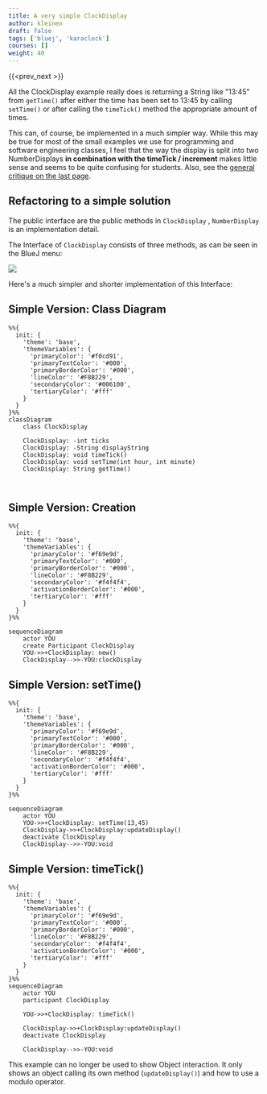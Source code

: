```yaml
---
title: A very simple ClockDisplay
author: kleinen
draft: false
tags: ['bluej', 'karaclock']
courses: []
weight: 40
---
```


{{<prev_next >}}

All the ClockDisplay example really does is returning a String like "13:45" from `getTime()`  after either the time has been set to 13:45 by calling `setTime()` or after calling the `timeTick()` method the appropriate amount of times.

This can, of course, be implemented in a much simpler way. While this may be true for most of the small examples we use for programming and software engineering classes, I feel that the way the display is split into two NumberDisplays **in combination with the timeTick / increment** makes little sense and seems to be quite confusing for students. Also, see the [general critique on the last page](./clock_display_critique).

## Refactoring to a simple solution

The public interface are the public methods in `ClockDisplay` , `NumberDisplay` is an implementation detail.

The Interface of `ClockDisplay` consists of three methods, as can be seen in the BlueJ menu:

![](../images/cd_interface.jpg)


Here's a much simpler and shorter implementation of this Interface:

## Simple Version: Class Diagram
```mermaid
%%{
  init: {
    'theme': 'base',
    'themeVariables': {
      'primaryColor': '#f0cd91', 
      'primaryTextColor': '#000',
      'primaryBorderColor': '#000',
      'lineColor': '#F8B229',
      'secondaryColor': '#006100',
      'tertiaryColor': '#fff'
    }
  }
}%%
classDiagram
    class ClockDisplay

    ClockDisplay: -int ticks
    ClockDisplay: -String displayString
    ClockDisplay: void timeTick()
    ClockDisplay: void setTime(int hour, int minute)
    ClockDisplay: String getTime()
    
    

```


## Simple Version: Creation
```mermaid
%%{
  init: {
    'theme': 'base',
    'themeVariables': {
      'primaryColor': '#f69e9d', 
      'primaryTextColor': '#000',
      'primaryBorderColor': '#000',
      'lineColor': '#F8B229',
      'secondaryColor': '#f4f4f4',
      'activationBorderColor': '#000',
      'tertiaryColor': '#fff'
    }
  }
}%%

sequenceDiagram
    actor YOU
    create Participant ClockDisplay
    YOU->>+ClockDisplay: new()
    ClockDisplay-->>-YOU:clockDisplay

```
## Simple Version: setTime()
```mermaid
%%{
  init: {
    'theme': 'base',
    'themeVariables': {
      'primaryColor': '#f69e9d', 
      'primaryTextColor': '#000',
      'primaryBorderColor': '#000',
      'lineColor': '#F8B229',
      'secondaryColor': '#f4f4f4',
      'activationBorderColor': '#000',
      'tertiaryColor': '#fff'
    }
  }
}%%

sequenceDiagram
    actor YOU
    YOU->>+ClockDisplay: setTime(13,45)
    ClockDisplay->>+ClockDisplay:updateDisplay()
    deactivate ClockDisplay
    ClockDisplay-->>-YOU:void

```
## Simple Version: timeTick()

```mermaid
%%{
  init: {
    'theme': 'base',
    'themeVariables': {
      'primaryColor': '#f69e9d', 
      'primaryTextColor': '#000',
      'primaryBorderColor': '#000',
      'lineColor': '#F8B229',
      'secondaryColor': '#f4f4f4',
      'activationBorderColor': '#000',
      'tertiaryColor': '#fff'
    }
  }
}%%
sequenceDiagram
    actor YOU
    participant ClockDisplay

    YOU->>+ClockDisplay: timeTick()
    
    ClockDisplay->>+ClockDisplay:updateDisplay()
    deactivate ClockDisplay

    ClockDisplay-->>-YOU:void

```

This example can no longer be used to show Object interaction. It only shows an object calling its own method (`updateDisplay()`) and how to use a modulo operator.

